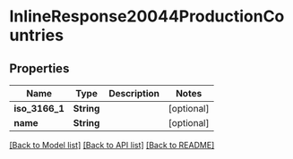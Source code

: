 # InlineResponse20044ProductionCountries

## Properties

Name | Type | Description | Notes
------------ | ------------- | ------------- | -------------
**iso_3166_1** | **String** |  | [optional] 
**name** | **String** |  | [optional] 

[[Back to Model list]](../README.md#documentation-for-models) [[Back to API list]](../README.md#documentation-for-api-endpoints) [[Back to README]](../README.md)


